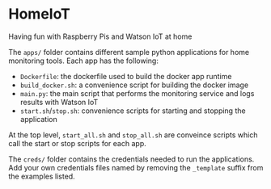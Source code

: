 # HomeIoT
Having fun with Raspberry Pis and Watson IoT at home

The `apps/` folder contains different sample python applications for home monitoring tools. Each app has the following: 
* `Dockerfile`: the dockerfile used to build the docker app runtime
* `build_docker.sh`: a convenience script for building the docker image
* `main.py`: the main script that performs the monitoring service and logs results with Watson IoT
* `start.sh`/`stop.sh`: convenience scripts for starting and stopping the application

At the top level, `start_all.sh` and `stop_all.sh` are conveince scripts which call the start or stop scripts for each app. 

The `creds/` folder contains the credentials needed to run the applications. 
Add your own credentials files named by removing the `_template` suffix from the examples listed. 
